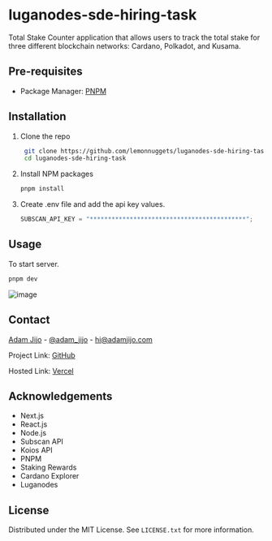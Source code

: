 # luganodes-sde-hiring-task

Total Stake Counter application that allows users to track the total stake for three different blockchain networks: Cardano, Polkadot, and Kusama.

## Pre-requisites

- Package Manager: [PNPM](https://pnpm.io/)

## Installation

1. Clone the repo

   ```sh
    git clone https://github.com/lemonnuggets/luganodes-sde-hiring-task.git
    cd luganodes-sde-hiring-task
   ```

2. Install NPM packages

   ```sh
   pnpm install
   ```

3. Create .env file and add the api key values.

   ```js
   SUBSCAN_API_KEY = "*******************************************";
   ```

## Usage

To start server.

```sh
pnpm dev
```
![image](https://github.com/lemonnuggets/luganodes-sde-hiring-task/assets/63046776/9e843d9e-da0e-4033-858a-277ec5bcd3b3)


## Contact

[Adam Jijo](https://adamjijo.com) - [@adam_jijo](https://twitter.com/adam_jijo) - <hi@adamjijo.com>

Project Link: [GitHub](https://github.com/lemonnuggets/luganodes-sde-hiring-task)

Hosted Link: [Vercel](https://luganodes-sde-hiring-task.vercel.app/)

## Acknowledgements

- Next.js
- React.js
- Node.js
- Subscan API
- Koios API
- PNPM
- Staking Rewards
- Cardano Explorer
- Luganodes

## License

Distributed under the MIT License. See `LICENSE.txt` for more information.
